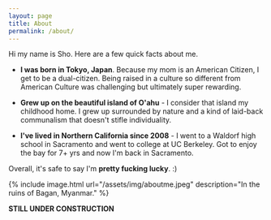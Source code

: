 ```yaml
---
layout: page
title: About
permalink: /about/
---
```


Hi my name is Sho.  Here are a few quick facts about me.  


* **I was born in Tokyo, Japan**.  Because my mom is an American Citizen, I get to be a dual-citizen.   Being raised in a culture so different from American Culture was challenging but ultimately super rewarding.

* **Grew up on the beautiful island of O'ahu** -  I consider that island my childhood home.  I grew up surrounded by nature and a kind of laid-back communalism that doesn't stifle individuality.  

* **I've lived in Northern California since 2008** - I went to a Waldorf high school in Sacramento and went to college at UC Berkeley.  Got to enjoy the bay for 7+ yrs and now I'm back in Sacramento.   

Overall, it's safe to say I'm **pretty fucking lucky**. :)

<!-- ![]({{site.baseurl}}/assets/img/aboutme.jpeg) -->
{% include image.html url="/assets/img/aboutme.jpeg" description="In the ruins of Bagan, Myanmar." %}


**STILL UNDER CONSTRUCTION**
